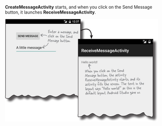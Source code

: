 **CreateMessageActivity** starts, and when you click on the Send Message button, it launches **ReceiveMessageActivity**.

![](.guides/img/24call.png)


